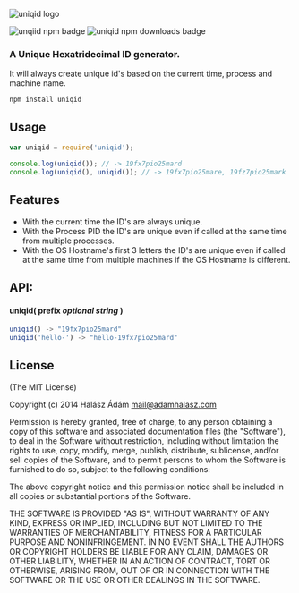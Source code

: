 ![uniqid logo](http://i.imgur.com/OrZC1lc.png)

![unqiid npm badge](http://img.shields.io/npm/v/uniqid.svg) ![uniqid npm downloads badge](https://img.shields.io/npm/dm/uniqid.svg) 

### A Unique Hexatridecimal ID generator. 
It will always create unique id's based on the current time, process and machine name.

```
npm install uniqid
```

## Usage
```js
var uniqid = require('uniqid');

console.log(uniqid()); // -> 19fx7pio25mard
console.log(uniqid(), uniqid()); // -> 19fx7pio25mare, 19fz7pio25mark
```

## Features
- With the current time the ID's are always unique.
- With the Process PID the ID's are unique even if called at the same time from multiple processes.
- With the OS Hostname's first 3 letters the ID's are unique even if called at the same time from multiple machines if the OS Hostname is different.

## API:
####  **uniqid(** prefix *optional string* **)** 

```js
uniqid() -> "19fx7pio25mard"
uniqid('hello-') -> "hello-19fx7pio25mard"
```
 
## **License**

(The MIT License)

Copyright (c) 2014 Halász Ádám <mail@adamhalasz.com>

Permission is hereby granted, free of charge, to any person obtaining a copy of this software and associated documentation files (the "Software"), to deal in the Software without restriction, including without limitation the rights to use, copy, modify, merge, publish, distribute, sublicense, and/or sell copies of the Software, and to permit persons to whom the Software is furnished to do so, subject to the following conditions:

The above copyright notice and this permission notice shall be included in all copies or substantial portions of the Software.

THE SOFTWARE IS PROVIDED "AS IS", WITHOUT WARRANTY OF ANY KIND, EXPRESS OR IMPLIED, INCLUDING BUT NOT LIMITED TO THE WARRANTIES OF MERCHANTABILITY, FITNESS FOR A PARTICULAR PURPOSE AND NONINFRINGEMENT. IN NO EVENT SHALL THE AUTHORS OR COPYRIGHT HOLDERS BE LIABLE FOR ANY CLAIM, DAMAGES OR OTHER LIABILITY, WHETHER IN AN ACTION OF CONTRACT, TORT OR OTHERWISE, ARISING FROM, OUT OF OR IN CONNECTION WITH THE SOFTWARE OR THE USE OR OTHER DEALINGS IN THE SOFTWARE.
